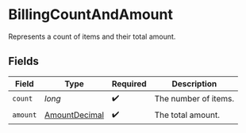 # BillingCountAndAmount

Represents a count of items and their total amount.


## Fields

| Field                                                     | Type                                                      | Required                                                  | Description                                               |
| --------------------------------------------------------- | --------------------------------------------------------- | --------------------------------------------------------- | --------------------------------------------------------- |
| `count`                                                   | *long*                                                    | :heavy_check_mark:                                        | The number of items.                                      |
| `amount`                                                  | [AmountDecimal](../../models/components/AmountDecimal.md) | :heavy_check_mark:                                        | The total amount.                                         |